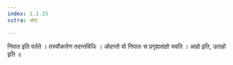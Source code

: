 ```yaml
---
index: 1.1.15
sutra: ओत्

---
```

निपात इति वर्तते । तस्यौकारेण तदन्तविधिः । ओदन्तो यो निपातः स प्रगृह्यसंज्ञो भवति । आहो इति, उताहो इति ॥